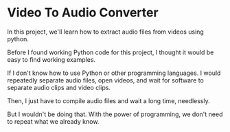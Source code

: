 # Video To Audio Converter

In this project, we'll learn how to extract audio files from videos using python. 

Before I found working Python code for this project, I thought it would be easy to find working examples. 

If I don't know how to use Python or other programming languages. I would repeatedly separate audio files, open videos, and wait for software to separate audio clips and video clips. 

Then, I just have to compile audio files and wait a long time, needlessly. 

But I wouldn't be doing that. With the power of programming, we don't need to repeat what we already know. 
